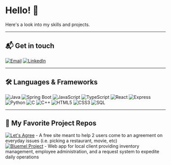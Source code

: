 # Hello! 👋

Here's a look into my skills and projects.

---

## 📬 Get in touch
[![Email](https://img.shields.io/badge/Email-joaquinbustos633%40gmail.com-red?style=for-the-badge&logo=gmail&logoColor=white)](mailto:joaquinbustos633@gmail.com)
[![LinkedIn](https://img.shields.io/badge/LinkedIn-Profile-blue?style=for-the-badge&logo=linkedin&logoColor=white)](https://www.linkedin.com/in/joaquinbustos633/)

---

## 🛠️ Languages & Frameworks

![Java](https://img.shields.io/badge/Java-007396?style=for-the-badge&logo=openjdk&logoColor=white)
![Spring Boot](https://img.shields.io/badge/Spring%20Boot-6DB33F?style=for-the-badge&logo=springboot&logoColor=white)
![JavaScript](https://img.shields.io/badge/JavaScript-F7DF1E?style=for-the-badge&logo=javascript&logoColor=black)
![TypeScript](https://img.shields.io/badge/TypeScript-3178C6?style=for-the-badge&logo=typescript&logoColor=white)
![React](https://img.shields.io/badge/React-20232A?style=for-the-badge&logo=react&logoColor=61DAFB)
![Express](https://img.shields.io/badge/Express-000000?style=for-the-badge&logo=express&logoColor=white)
![Python](https://img.shields.io/badge/Python-3776AB?style=for-the-badge&logo=python&logoColor=white)
![C](https://img.shields.io/badge/C-00599C?style=for-the-badge&logo=c&logoColor=white)
![C++](https://img.shields.io/badge/C++-00599C?style=for-the-badge&logo=c%2B%2B&logoColor=white)
![HTML5](https://img.shields.io/badge/HTML5-E34F26?style=for-the-badge&logo=html5&logoColor=white)
![CSS3](https://img.shields.io/badge/CSS3-1572B6?style=for-the-badge&logo=css3&logoColor=white)
![SQL](https://img.shields.io/badge/SQL-4479A1?style=for-the-badge&logo=mysql&logoColor=white)

---

## 🚀 My Favorite Project Repos
[![Let's Agree](https://img.shields.io/badge/Repo-Let's%20Agree-181717?style=for-the-badge&logo=github&logoColor=white)](https://github.com/JoaquinBustos3/Let-sAgree) - A free site meant to help 2 users come to an agreement on everyday issues (i.e. picking a restaurant, movie, etc)  
[![Bluemel Project](https://img.shields.io/badge/Repo-Bluemel%20(Client%20Project)-181717?style=for-the-badge&logo=github&logoColor=white)](https://github.com/JoaquinBustos3/Bluemel-Project) - Web app for local client providing inventory management, employee administration, and a request system to expedite daily operations
